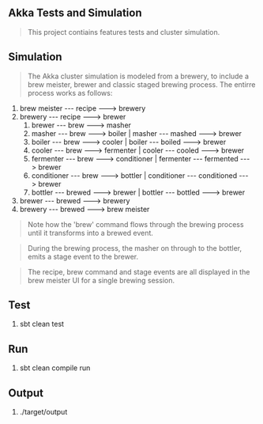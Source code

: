 Akka Tests and Simulation
-------------------------
>This project contiains features tests and cluster simulation.

Simulation
----------
>The Akka cluster simulation is modeled from a brewery, to include a brew meister, brewer and classic staged brewing
process. The entirre process works as follows:

1. brew meister --- recipe ---> brewery
2. brewery --- recipe ---> brewer
    1. brewer --- brew ---> masher
    2. masher --- brew ---> boiler  | masher --- mashed ---> brewer
    3. boiler --- brew ---> cooler  | boiler --- boiled ---> brewer
    4. cooler --- brew ---> fermenter   | cooler --- cooled ---> brewer
    5. fermenter --- brew ---> conditioner  | fermenter --- fermented ---> brewer
    6. conditioner --- brew ---> bottler    | conditioner --- conditioned ---> brewer
    7. bottler --- brewed ---> brewer   | bottler --- bottled ---> brewer
3. brewer --- brewed ---> brewery
4. brewery --- brewed ---> brew meister

>Note how the 'brew' command flows through the brewing process until it transforms into a brewed event.
 
>During the brewing process, the masher on through to the bottler, emits a stage event to the brewer.

>The recipe, brew command and stage events are all displayed in the brew meister UI for a single brewing session.

Test
----
1. sbt clean test

Run
---
1. sbt clean compile run

Output
------
1. ./target/output
